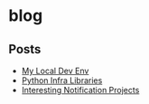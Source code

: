 # blog
Posts
---

 - [My Local Dev Env](posts/my-local-dev-env.md)
 - [Python Infra Libraries](posts/python-infra-libraries.md)
 - [Interesting Notification Projects](posts/interesting-notification-projects.md)
